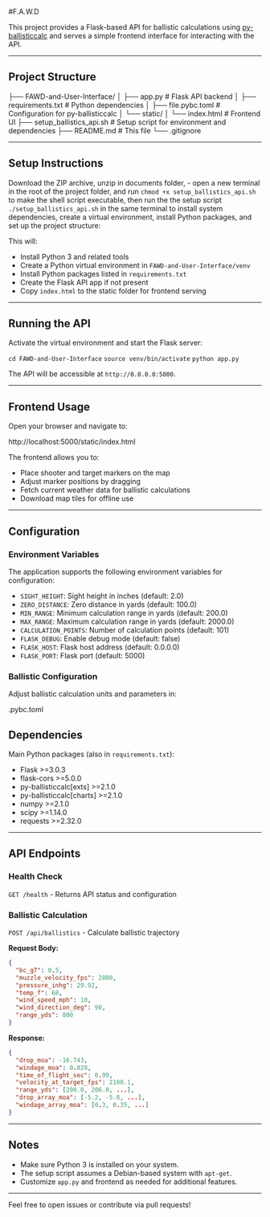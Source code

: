 #F.A.W.D

This project provides a Flask-based API for ballistic calculations using [py-ballisticcalc](https://github.com/username/py-ballisticcalc) and serves a simple frontend interface for interacting with the API.

---

## Project Structure

├── FAWD-and-User-Interface/
│ ├── app.py # Flask API backend
│ ├── requirements.txt # Python dependencies
│ ├── file.pybc.toml # Configuration for py-ballisticcalc
│ └── static/
│ └── index.html # Frontend UI
├── setup_ballistics_api.sh # Setup script for environment and dependencies
├── README.md # This file
└── .gitignore

---

## Setup Instructions

Download the ZIP archive, unzip in documents folder, - open a new terminal in the root of the project folder, and run  `chmod +x setup_ballistics_api.sh` to make the shell script executable, then run the the setup script  `./setup_ballistics_api.sh` in the same terminal to install system dependencies, create a virtual environment, install Python packages, and set up the project structure:

This will:

- Install Python 3 and related tools
- Create a Python virtual environment in  `FAWD-and-User-Interface/venv` 
- Install Python packages listed in `requirements.txt`
- Create the Flask API app if not present
- Copy `index.html` to the static folder for frontend serving

---

## Running the API

Activate the virtual environment and start the Flask server:

 `cd FAWD-and-User-Interface` 
 `source venv/bin/activate` 
 `python app.py` 

The API will be accessible at `http://0.0.0.0:5000`.

---

## Frontend Usage

Open your browser and navigate to:

http://localhost:5000/static/index.html

The frontend allows you to:

- Place shooter and target markers on the map
- Adjust marker positions by dragging
- Fetch current weather data for ballistic calculations
- Download map tiles for offline use

---

## Configuration

### Environment Variables

The application supports the following environment variables for configuration:

- `SIGHT_HEIGHT`: Sight height in inches (default: 2.0)
- `ZERO_DISTANCE`: Zero distance in yards (default: 100.0) 
- `MIN_RANGE`: Minimum calculation range in yards (default: 200.0)
- `MAX_RANGE`: Maximum calculation range in yards (default: 2000.0)
- `CALCULATION_POINTS`: Number of calculation points (default: 101)
- `FLASK_DEBUG`: Enable debug mode (default: false)
- `FLASK_HOST`: Flask host address (default: 0.0.0.0)
- `FLASK_PORT`: Flask port (default: 5000)

### Ballistic Configuration

Adjust ballistic calculation units and parameters in:

.pybc.toml

## Dependencies

Main Python packages (also in `requirements.txt`):

- Flask >=3.0.3
- flask-cors >=5.0.0  
- py-ballisticcalc[exts] >=2.1.0
- py-ballisticcalc[charts] >=2.1.0
- numpy >=2.1.0
- scipy >=1.14.0
- requests >=2.32.0

---

## API Endpoints

### Health Check
`GET /health` - Returns API status and configuration

### Ballistic Calculation  
`POST /api/ballistics` - Calculate ballistic trajectory

**Request Body:**
```json
{
  "bc_g7": 0.5,
  "muzzle_velocity_fps": 2800,
  "pressure_inhg": 29.92,
  "temp_f": 68,
  "wind_speed_mph": 10,
  "wind_direction_deg": 90,
  "range_yds": 800
}
```

**Response:**
```json
{
  "drop_moa": -16.743,
  "windage_moa": 0.828,
  "time_of_flight_sec": 0.99,
  "velocity_at_target_fps": 2100.1,
  "range_yds": [200.0, 206.0, ...],
  "drop_array_moa": [-5.2, -5.8, ...],
  "windage_array_moa": [0.3, 0.35, ...]
}
```

---

## Notes

- Make sure Python 3 is installed on your system.
- The setup script assumes a Debian-based system with `apt-get`.
- Customize `app.py` and frontend as needed for additional features.

---

Feel free to open issues or contribute via pull requests!


